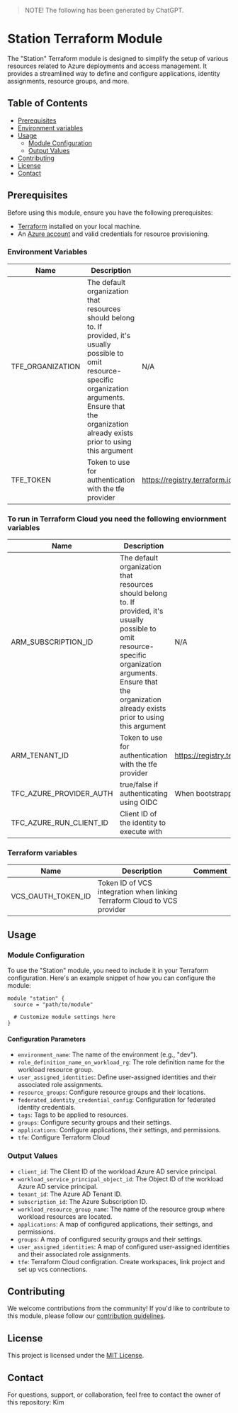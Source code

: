 > NOTE! The following has been generated by ChatGPT.

# Station Terraform Module

The "Station" Terraform module is designed to simplify the setup of various resources related to Azure deployments and access management. It provides a streamlined way to define and configure applications, identity assignments, resource groups, and more.

## Table of Contents

- [Prerequisites](#prerequisites)
- [Environment variables](#environment-variables)
- [Usage](#usage)
  - [Module Configuration](#module-configuration)
  - [Output Values](#output-values)
- [Contributing](#contributing)
- [License](#license)
- [Contact](#contact)

## Prerequisites

Before using this module, ensure you have the following prerequisites:

- [Terraform](https://www.terraform.io/) installed on your local machine.
- An [Azure account](https://azure.com) and valid credentials for resource provisioning.

### Environment Variables

| Name | Description | Comment |
| ---- | ----------- | ------- |
| TFE_ORGANIZATION | The default organization that resources should belong to. If provided, it's usually possible to omit resource-specific organization arguments. Ensure that the organization already exists prior to using this argument | N/A |
| TFE_TOKEN | Token to use for authentication with the tfe provider | https://registry.terraform.io/providers/hashicorp/tfe/latest/docs#authentication

### To run in Terraform Cloud you need the following enviornment variables

| Name | Description | Comment |
| ---- | ----------- | ------- |
| ARM_SUBSCRIPTION_ID | The default organization that resources should belong to. If provided, it's usually possible to omit resource-specific organization arguments. Ensure that the organization already exists prior to using this argument | N/A |
| ARM_TENANT_ID | Token to use for authentication with the tfe provider | https://registry.terraform.io/providers/hashicorp/tfe/latest/docs#authentication
| TFC_AZURE_PROVIDER_AUTH | true/false if authenticating using OIDC | When bootstrapping with the provided bootstrap folder, set to true | 
| TFC_AZURE_RUN_CLIENT_ID | Client ID of the identity to execute with |

### Terraform variables

| Name | Description | Comment |
| ---- | ----------- | ------- |
| VCS_OAUTH_TOKEN_ID | Token ID of VCS integration when linking Terraform Cloud to VCS provider |

## Usage


### Module Configuration

To use the "Station" module, you need to include it in your Terraform configuration. Here's an example snippet of how you can configure the module:

```hcl
module "station" {
  source = "path/to/module"

  # Customize module settings here
}
```

#### Configuration Parameters

- `environment_name`: The name of the environment (e.g., "dev").
- `role_definition_name_on_workload_rg`: The role definition name for the workload resource group.
- `user_assigned_identities`: Define user-assigned identities and their associated role assignments.
- `resource_groups`: Configure resource groups and their locations.
- `federated_identity_credential_config`: Configuration for federated identity credentials.
- `tags`: Tags to be applied to resources.
- `groups`: Configure security groups and their settings.
- `applications`: Configure applications, their settings, and permissions.
- `tfe`: Configure Terraform Cloud

### Output Values

- `client_id`: The Client ID of the workload Azure AD service principal.
- `workload_service_principal_object_id`: The Object ID of the workload Azure AD service principal.
- `tenant_id`: The Azure AD Tenant ID.
- `subscription_id`: The Azure Subscription ID.
- `workload_resource_group_name`: The name of the resource group where workload resources are located.
- `applications`: A map of configured applications, their settings, and permissions.
- `groups`: A map of configured security groups and their settings.
- `user_assigned_identities`: A map of configured user-assigned identities and their associated role assignments.
- `tfe`: Terraform Cloud configration. Create workspaces, link project and set up vcs connections.

## Contributing

We welcome contributions from the community! If you'd like to contribute to this module, please follow our [contribution guidelines](CONTRIBUTING.md).

## License

This project is licensed under the [MIT License](LICENSE).

## Contact

For questions, support, or collaboration, feel free to contact the owner of this repository: Kim

